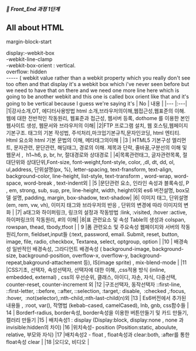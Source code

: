 ##### 🍑  Front_End 과정 1단계 
## All about HTML 


margin-block-start


display:-webkit-box  
-webkit-line-clamp    
-webkit-box-orient : vertical.     
overflow: hidden      
----- ( webkit value rather than a webkit property which you really don't see too often and that display it's a webkit box which i've never seen before but we need to have that on there and we need one more line here which is going to be another webkit and this one is called box orient like that and it's going to be vertical because I guess we're saying it's 
| No | 내용 |
|--- |:---|
|1|강사소개,OT, 에디터사용방법 html 소개,브라우저의이해,웹접근성,웹표준의 이해. 웹에 대한 전반적인 작동원리, 웹표준과 접근성, 웹서버 등록, dothome 를 이용한 본인웹사이트 생성, 웹문서와 브라우저의 이해|
|2|FTP 프로그램 설치, 웹 호스팅,웹페이지기본구조. 태그의 기본 작성법, 주석처리,마크업기본규칙,문자인코딩, html 엔티티. Html 요소와 html 기본 문법의 이해, 메타태그의이해 |
|3 | HTML5 기본구성 엘리먼트, 문자관련, 문단관련, 해딩태그, 경로의 이해. 제목과 단락, 줄바꿈,구분선의 이해 및 웹문서 ,  h1~h6, p, br, hr, 절대경로와 상대경로 |
|4|목록관련태그, 글자관련목록, 절대단위와 상대단위,Font-size, font-weight,font-style, color, ,dl, dt, dd, ol, ul,address, 단위설명(px, %), letter-spacing, text-fransform, text-align, background-color, line-height, list-style, text-transform , word-wrap, word-space, word-break , text-indent외 |
|5 |문단관련 요소, 인라인 속성과 블록속성, P , em, strong, sub, sup, pre, line-height, width, height이외 es6 버전설명, box모델 설명, padding, margin, box-shadow, text-shadow|
|6| 이미지 태그, 단위설명 (em, rem, vw, vh), 이미지 태그와 브라우저의 반응 , 단위의 변경에 따라 이미지의 변화 |
|7| a태그와 하이퍼링크, 링크의 설정과 작동방법 :link, :visited, :hover :active, 하이퍼링크의 작동원리, #의 이해|
|8|표 관련요소 및 속성 Table의 생성과 colspan, rowspan, thead, tbody,tfoot |
| 9 |폼 관련요소 및 주요속성 웹페이지와 서버의 작동원리,form, fieldset,input들 (:text, password, email. Submit, reset, button, image, file, radio, checkbox, Textarea, select, optgroup, option |
|10 | 배경속성 일반적인 배경속성, 그라디언트 배경속성 ( background-image, background-size, background-position, overflow-x, overflow-y, background-repeat,bakground-attachement 등), IS(image sprite) , mix-blend-mode |
|11 |CSS기초, 선택자, 속성선택자, 선택자에 대한 이해, ,css적용 방식 (inline, embedded, external) , css의 우선순위, 클래스, 아이디, 자손, 자식, 다중선택, counter-reset, counter-increment 외
|12 |구조선택자, 동작선택자 ::first-line, ::first-letter, ::before, ::after, ::selection, :target,: disable,  :checked ,:focus, :hover,  :not(selector),:nth-child,:nth-last-child(n)외
|13 | Es6버전에서 추가된 내용들 , :root, var(), 작명법 (kebab-cased, camelCased), lnb, gnb, css함수들
| 14 | Borderf-radius, border속성, border속성을 이용한 버튼만들기 및 카드 만들기, 캘러리 만들기
|15 | 배치속성1 : display (Display:block, display:none , none 과 invisible:hidden의 차이) 
|16 |위치속성- position (Position:static, aboulute, relative, 부모와 자식)
|17 |배치속성2 - float , float속성과 clear:both, :after를 통한 float속성 clear |
|18 |오디오, 비디오 |<audio> <video>,유튜브에서 가져온 영상 삽입하기 및 페이지에 맞춰 크기변경 |
|19|변형속성-transform , Css transform 속성 2D : ( translate, scale, rotate, skew) 3D : perspective Transform-origin, transform-style |
|20 |변환속성 -transition,  Transition-property, transition-duration, transition-timing-function, transition-delay |
|21 |애니메이션  - @keyframes를 활용한 애니메이션( animation-name, animation-duration, animation-delay, animation-interation-count, animation-time-function, animation-fill-mode) |
|22 |애니메이션 제작해보기, 레이아웃을 활용한 페이지 만들기
|23| 심플한 웹사이트 제작 , 레이아웃을 활용한 페이지 만들기 |
 
